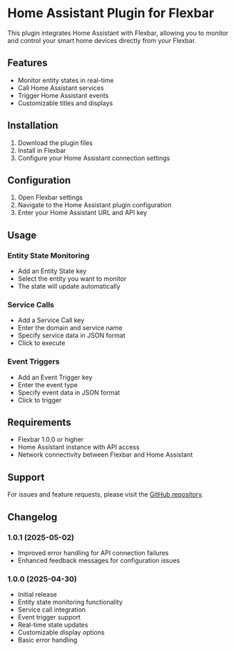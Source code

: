 # Home Assistant Plugin for Flexbar

This plugin integrates Home Assistant with Flexbar, allowing you to monitor and control your smart home devices directly from your Flexbar.

## Features

- Monitor entity states in real-time
- Call Home Assistant services
- Trigger Home Assistant events
- Customizable titles and displays

## Installation

1. Download the plugin files
2. Install in Flexbar
3. Configure your Home Assistant connection settings

## Configuration

1. Open Flexbar settings
2. Navigate to the Home Assistant plugin configuration
3. Enter your Home Assistant URL and API key

## Usage

### Entity State Monitoring
- Add an Entity State key
- Select the entity you want to monitor
- The state will update automatically

### Service Calls
- Add a Service Call key
- Enter the domain and service name
- Specify service data in JSON format
- Click to execute

### Event Triggers 
- Add an Event Trigger key
- Enter the event type
- Specify event data in JSON format
- Click to trigger

## Requirements

- Flexbar 1.0.0 or higher
- Home Assistant instance with API access
- Network connectivity between Flexbar and Home Assistant

## Support

For issues and feature requests, please visit the [GitHub repository](https://github.com/Noou-Ben/Flexbar-Home-Assistant).

## Changelog
### 1.0.1 (2025-05-02)
- Improved error handling for API connection failures
- Enhanced feedback messages for configuration issues

### 1.0.0 (2025-04-30)
- Initial release
- Entity state monitoring functionality
- Service call integration
- Event trigger support
- Real-time state updates
- Customizable display options
- Basic error handling
